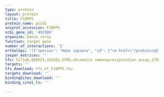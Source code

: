 ```yaml
---
type: protein
layout: protein
title: F1QPP5
protein_name: pcid2
uniprot_accession: F1QPP5
ncbi_gene_id: '492509'
organism: Danio rerio
function: target gene
number_of_interactions: '1'
orthologs: '[{"species": "Homo sapiens", "id": ["<a href=\"/protein/q5jvf3\">Q5JVF3</a>"]}, {"species": "Mus musculus", "id": ["<a href=\"/protein/q8bfv2\">Q8BFV2</a>"]}, {"species": "Rattus norvegicus", "id": ["<a href=\"/protein/f1maf5\">F1MAF5</a>"]}, {"species": "Drosophila melanogaster", "id": ["<a href=\"/protein/q9vtl1\">Q9VTL1</a>"]}, {"species": "Caenorhabditis elegans", "id": ["<a href=\"/protein/q95qu0\">Q95QU0</a>"]}, {"species": "Saccharomyces cerevisiae", "id": ["<a href=\"/protein/p47130\">P47130</a>"]}]'
jaspar_matrices: ''
tfs: hif1ab,Q6EHI4,393202,GTRD,chromatin immunoprecipitation assay,27924024%5Buid%5D,No
targets: ''
tfs_download: tfs_of_F1QPP5.tsv
targets_download: ''
bindingSites_download: ''
binding_sites_ls: ''

---
```

